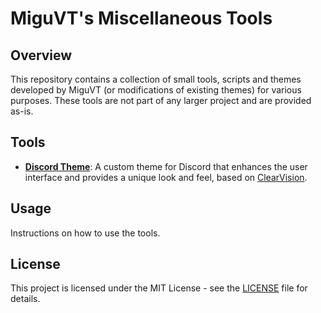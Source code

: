 # MiguVT's Miscellaneous Tools

## Overview

This repository contains a collection of small tools, scripts and themes developed by MiguVT (or modifications of existing themes) for various purposes. These tools are not part of any larger project and are provided as-is.

## Tools

- [**Discord Theme**](/Themes/Discord/): A custom theme for Discord that enhances the user interface and provides a unique look and feel, based on [ClearVision](https://clearvision.gitlab.io/).

## Usage

Instructions on how to use the tools.

## License

This project is licensed under the MIT License - see the [LICENSE](LICENSE) file for details.
